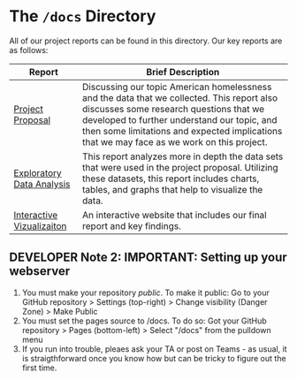 
# The `/docs` Directory

All of our project reports can be found in this directory. Our key reports are 
as follows: 


|Report | Brief Description|
|---------------| -----------------|
|[Project Proposal](https://github.com/info201a-au2022/project-group-3-section-ag/blob/main/docs/p01-proposal.md) | Discussing our topic American homelessness and the data that we collected. This report also discusses some research questions that we developed to further understand our topic, and then some limitations and expected implications that we may face as we work on this project.
|[Exploratory Data Analysis](https://github.com/info201a-au2022/project-group-3-section-ag/blob/main/docs/index.rmd) | This report analyzes more in depth the data sets that were used in the project proposal. Utilizing these datasets, this report includes charts, tables, and graphs that help to visualize the data.
|[Interactive Vizualizaiton](https://brennonjlee.shinyapps.io/Homelessness/) | An interactive website that includes our final report and key findings.


## DEVELOPER Note 2: IMPORTANT: Setting up your webserver 
1. You must make your repository *public*. To make it public: Go to your GitHub repository > Settings (top-right) > Change visibility (Danger Zone) > Make Public
1. You must set the pages source to /docs. To do so: Got your GitHub repository > Pages (bottom-left) > Select "/docs" from the pulldown menu
1. If you run into trouble, pleaes ask your TA or post on Teams - as usual, it is straigthforward once you know how but can be tricky to figure out the first time.


